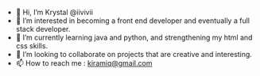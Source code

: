 - 👋 Hi, I’m Krystal @iivivii
- 👀 I’m interested in becoming a front end developer and eventually a full stack developer.
- 🌱 I’m currently learning java and python, and strengthening my html and css skills.
- 💞️ I’m looking to collaborate on projects that are creative and interesting.
- 📫 How to reach me : kiramiq@gmail.com

<!---
iivivii/iivivii is a ✨ special ✨ repository because its `README.md` (this file) appears on your GitHub profile.
You can click the Preview link to take a look at your changes.
--->
